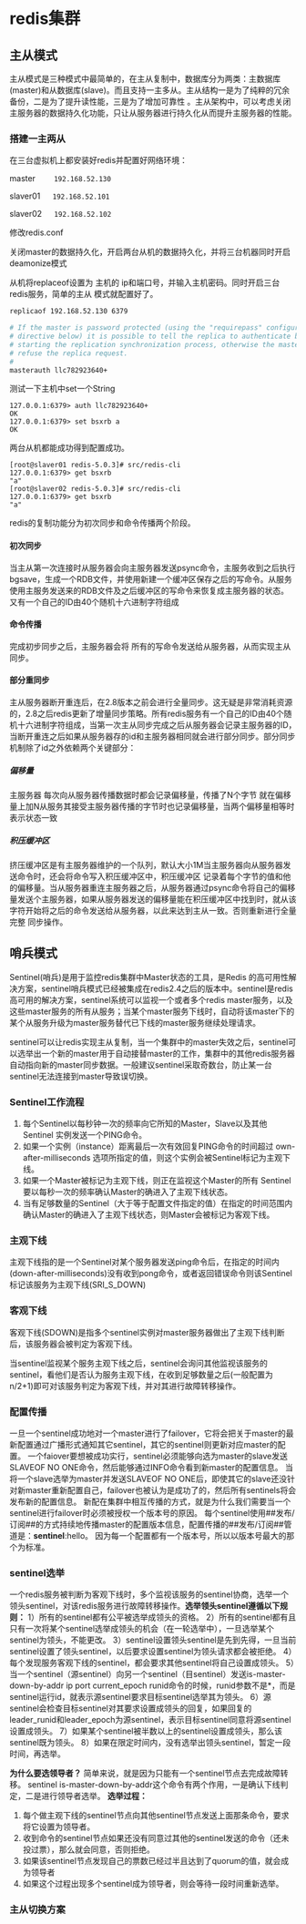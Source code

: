 # redis集群

## 主从模式

主从模式是三种模式中最简单的，在主从复制中，数据库分为两类：主数据库(master)和从数据库(slave)。而且支持一主多从。主从结构一是为了纯粹的冗余备份，二是为了提升读性能，三是为了增加可靠性 。主从架构中，可以考虑关闭主服务器的数据持久化功能，只让从服务器进行持久化从而提升主服务器的性能。

### 搭建一主两从

在三台虚拟机上都安装好redis并配置好网络环境：

master `	192.168.52.130`

slaver01`	192.168.52.101`

slaver02`	192.168.52.102`

修改redis.conf

关闭master的数据持久化，开启两台从机的数据持久化，并将三台机器同时开启deamonize模式 

从机将replaceof设置为 主机的 ip和端口号，并输入主机密码。同时开启三台 redis服务，简单的主从 模式就配置好了。

```bash
replicaof 192.168.52.130 6379

# If the master is password protected (using the "requirepass" configuration
# directive below) it is possible to tell the replica to authenticate before
# starting the replication synchronization process, otherwise the master will
# refuse the replica request.
#
masterauth llc782923640+

```

测试一下主机中set一个String

```
127.0.0.1:6379> auth llc782923640+
OK
127.0.0.1:6379> set bsxrb a
OK

```

两台从机都能成功得到配置成功。

```
[root@slaver01 redis-5.0.3]# src/redis-cli
127.0.0.1:6379> get bsxrb
"a"
[root@slaver02 redis-5.0.3]# src/redis-cli
127.0.0.1:6379> get bsxrb
"a"

```

redis的复制功能分为初次同步和命令传播两个阶段。

#### 初次同步

当主从第一次连接时从服务器会向主服务器发送psync命令，主服务收到之后执行bgsave，生成一个RDB文件，并使用新建一个缓冲区保存之后的写命令。从服务使用主服务发送来的RDB文件及之后缓冲区的写命令来恢复成主服务器的状态。又有一个自己的ID由40个随机十六进制字符组成

#### 命令传播

完成初步同步之后，主服务器会将 所有的写命令发送给从服务器，从而实现主从同步。

#### 部分重同步



主从服务器断开重连后，在2.8版本之前会进行全量同步。这无疑是非常消耗资源的，2.8之后redis更新了增量同步策略。所有redis服务有一个自己的ID由40个随机十六进制字符组成，当第一次主从同步完成之后从服务器会记录主服务器的ID，当断开重连之后如果从服务器存的id和主服务器相同就会进行部分同步。部分同步机制除了id之外依赖两个关键部分：

##### 偏移量

主服务器 每次向从服务器传播数据时都会记录偏移量，传播了N个字节 就在偏移量上加N从服务其接受主服务器传播的字节时也记录偏移量，当两个偏移量相等时表示状态一致

##### 积压缓冲区

挤压缓冲区是有主服务器维护的一个队列，默认大小1M当主服务器向从服务器发送命令时，还会将命令写入积压缓冲区中，积压缓冲区 记录着每个字节的值和他的偏移量。当从服务器重连主服务器之后，从服务器通过psync命令将自己的偏移量发送个主服务器，如果从服务器发送的偏移量能在积压缓冲区中找到时，就从该字符开始将之后的命令发送给从服务器，以此来达到主从一致。否则重新进行全量完整 同步操作。

## 哨兵模式



Sentinel(哨兵)是用于监控redis集群中Master状态的工具，是Redis 的高可用性解决方案，sentinel哨兵模式已经被集成在redis2.4之后的版本中。sentinel是redis高可用的解决方案，sentinel系统可以监视一个或者多个redis master服务，以及这些master服务的所有从服务；当某个master服务下线时，自动将该master下的某个从服务升级为master服务替代已下线的master服务继续处理请求。

sentinel可以让redis实现主从复制，当一个集群中的master失效之后，sentinel可以选举出一个新的master用于自动接替master的工作，集群中的其他redis服务器自动指向新的master同步数据。一般建议sentinel采取奇数台，防止某一台sentinel无法连接到master导致误切换。

### Sentinel工作流程

1. 每个Sentinel以每秒钟一次的频率向它所知的Master，Slave以及其他 Sentinel 实例发送一个PING命令。
2. 如果一个实例（instance）距离最后一次有效回复PING命令的时间超过 own-after-milliseconds 选项所指定的值，则这个实例会被Sentinel标记为主观下线。 
3. 如果一个Master被标记为主观下线，则正在监视这个Master的所有 Sentinel 要以每秒一次的频率确认Master的确进入了主观下线状态。 
4. 当有足够数量的Sentinel（大于等于配置文件指定的值）在指定的时间范围内确认Master的确进入了主观下线状态，则Master会被标记为客观下线。

### 主观下线

主观下线指的是一个Sentinel对某个服务器发送ping命令后，在指定的时间内(down-after-milliseconds)没有收到pong命令，或者返回错误命令则该Sentinel标记该服务为主观下线(SRI_S_DOWN)

### 客观下线

客观下线(SDOWN)是指多个sentinel实例对master服务器做出了主观下线判断后，该服务器会被判定为客观下线。

当sentinel监视某个服务主观下线之后，sentinel会询问其他监视该服务的sentinel，看他们是否认为服务主观下线，在收到足够数量之后(一般配置为n/2+1)即可对该服务判定为客观下线，并对其进行故障转移操作。



### 配置传播

一旦一个sentinel成功地对一个master进行了failover，它将会把关于master的最新配置通过广播形式通知其它sentinel，其它的sentinel则更新对应master的配置。
一个faiover要想被成功实行，sentinel必须能够向选为master的slave发送SLAVEOF NO ONE命令，然后能够通过INFO命令看到新master的配置信息。
当将一个slave选举为master并发送SLAVEOF NO ONE后，即使其它的slave还没针对新master重新配置自己，failover也被认为是成功了的，然后所有sentinels将会发布新的配置信息。
新配在集群中相互传播的方式，就是为什么我们需要当一个sentinel进行failover时必须被授权一个版本号的原因。
每个sentinel使用##发布/订阅##的方式持续地传播master的配置版本信息，配置传播的##发布/订阅##管道是：__sentinel__:hello。
因为每一个配置都有一个版本号，所以以版本号最大的那个为标准。

### sentinel选举

一个redis服务被判断为客观下线时，多个监视该服务的sentinel协商，选举一个领头sentinel，对该redis服务进行故障转移操作。**选举领头sentinel遵循以下规则：**
1）所有的sentinel都有公平被选举成领头的资格。
2）所有的sentinel都有且只有一次将某个sentinel选举成领头的机会（在一轮选举中），一旦选举某个sentinel为领头，不能更改。
3）sentinel设置领头sentinel是先到先得，一旦当前sentinel设置了领头sentinel，以后要求设置sentinel为领头请求都会被拒绝。
4）每个发现服务客观下线的sentinel，都会要求其他sentinel将自己设置成领头。
5）当一个sentinel（源sentinel）向另一个sentinel（目sentinel）发送is-master-down-by-addr ip port current_epoch runid命令的时候，runid参数不是*，而是sentinel运行id，就表示源sentinel要求目标sentinel选举其为领头。
6）源sentinel会检查目标sentinel对其要求设置成领头的回复，如果回复的leader_runid和leader_epoch为源sentinel，表示目标sentinel同意将源sentinel设置成领头。
7）如果某个sentinel被半数以上的sentinel设置成领头，那么该sentinel既为领头。
8）如果在限定时间内，没有选举出领头sentinel，暂定一段时间，再选举。

**为什么要选领导者？**
简单来说，就是因为只能有一个sentinel节点去完成故障转移。
sentinel is-master-down-by-addr这个命令有两个作用，一是确认下线判定，二是进行领导者选举。
**选举过程：**

1. 每个做主观下线的sentinel节点向其他sentinel节点发送上面那条命令，要求将它设置为领导者。
2. 收到命令的sentinel节点如果还没有同意过其他的sentinel发送的命令（还未投过票），那么就会同意，否则拒绝。
3. 如果该sentinel节点发现自己的票数已经过半且达到了quorum的值，就会成为领导者
4. 如果这个过程出现多个sentinel成为领导者，则会等待一段时间重新选举。 

### 主从切换方案

